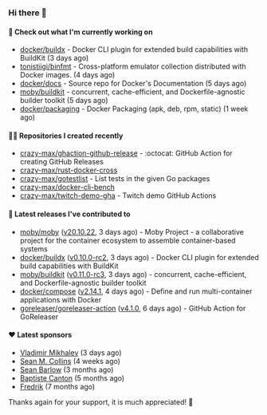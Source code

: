 ### Hi there 👋

#### 👷 Check out what I'm currently working on

- [docker/buildx](https://github.com/docker/buildx) - Docker CLI plugin for extended build capabilities with BuildKit (3 days ago)
- [tonistiigi/binfmt](https://github.com/tonistiigi/binfmt) - Cross-platform emulator collection distributed with Docker images. (4 days ago)
- [docker/docs](https://github.com/docker/docs) - Source repo for Docker&#39;s Documentation (5 days ago)
- [moby/buildkit](https://github.com/moby/buildkit) - concurrent, cache-efficient, and Dockerfile-agnostic builder toolkit (5 days ago)
- [docker/packaging](https://github.com/docker/packaging) - Docker Packaging (apk, deb, rpm, static) (1 week ago)

#### 👨‍💻 Repositories I created recently

- [crazy-max/ghaction-github-release](https://github.com/crazy-max/ghaction-github-release) - :octocat: GitHub Action for creating GitHub Releases
- [crazy-max/rust-docker-cross](https://github.com/crazy-max/rust-docker-cross)
- [crazy-max/gotestlist](https://github.com/crazy-max/gotestlist) - List tests in the given Go packages
- [crazy-max/docker-cli-bench](https://github.com/crazy-max/docker-cli-bench)
- [crazy-max/twitch-demo-gha](https://github.com/crazy-max/twitch-demo-gha) - Twitch demo GitHub Actions

#### 🚀 Latest releases I've contributed to

- [moby/moby](https://github.com/moby/moby) ([v20.10.22](https://github.com/moby/moby/releases/tag/v20.10.22), 3 days ago) - Moby Project - a collaborative project for the container ecosystem to assemble container-based systems
- [docker/buildx](https://github.com/docker/buildx) ([v0.10.0-rc2](https://github.com/docker/buildx/releases/tag/v0.10.0-rc2), 3 days ago) - Docker CLI plugin for extended build capabilities with BuildKit
- [moby/buildkit](https://github.com/moby/buildkit) ([v0.11.0-rc3](https://github.com/moby/buildkit/releases/tag/v0.11.0-rc3), 3 days ago) - concurrent, cache-efficient, and Dockerfile-agnostic builder toolkit
- [docker/compose](https://github.com/docker/compose) ([v2.14.1](https://github.com/docker/compose/releases/tag/v2.14.1), 4 days ago) - Define and run multi-container applications with Docker
- [goreleaser/goreleaser-action](https://github.com/goreleaser/goreleaser-action) ([v4.1.0](https://github.com/goreleaser/goreleaser-action/releases/tag/v4.1.0), 6 days ago) - GitHub Action for GoReleaser

#### ❤️ Latest sponsors
- [Vladimir Mikhalev](https://github.com/heyValdemar) (3 days ago)
- [Sean M. Collins](https://github.com/sc68cal) (4 weeks ago)
- [Sean Barlow](https://github.com/woolrab6) (3 months ago)
- [Baptiste Canton](https://github.com/batmac) (5 months ago)
- [Fredrik](https://github.com/fredrikscode) (7 months ago)

Thanks again for your support, it is much appreciated! 🙏
